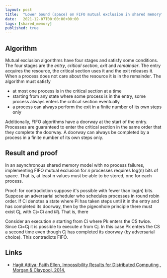 ```yaml
---
layout: post
title:  "Lower bound (space) on FIFO mutual exclusion in shared memory"
date:   2021-12-07T00:00:00+00:00
tags: [shared_memory]
published: true
---
```


## Algorithm

Mutual exclusion algorithms have four stages and satisfy some conditions. The four stages are the _entry_, _critical section_, _exit_ and _remainder_. The entry acquires the resource, the critical section uses it and the exit releases it. When a process does not care about the resource it is in the remainder. The algorithm must satisfy

- at most one process is in the critical section at a time
- starting from any state where some process is in the entry, some process always enters the critical section eventually
- a process can always perform the exit in a finite number of its own steps only

Additionally, FIFO algorithms have a doorway at the start of the entry. Processes are guaranteed to enter the critical section in the same order that they complete the doorway. A doorway can always be completed by a process in a finite number of its own steps only.

## Result and proof

In an asynchronous shared memory model with no process failures, implementing FIFO mutual exclusion for _n_ processes requires log(n) bits of space. That is, at least n values must be able to be stored, one for each process.

Proof: for contradiction suppose it's possible with fewer than log(_n_) bits. Suppose an adversarial scheduler who schedules processes in round robin order. If Ci denotes a state where Pi has taken steps until it in the entry and has completed its doorway, then by the pigeonhole principle there must exist Cj, with Cj=Ci and i#j. That is, there

Consider an execution _e_ starting from Ci where Pk enters the CS twice. Since Ci=Cj it is possible to execute _e_ from Cj. In this case Pk enters the CS a second time even though Cj has completed its doorway (by adversarial choice). This contradicts FIFO.

## Links

- [Hagit Attiya; Faith Ellen, Impossibility Results for Distributed Computing , Morgan & Claypool, 2014.](https://ieeexplore.ieee.org/document/6855592/)
